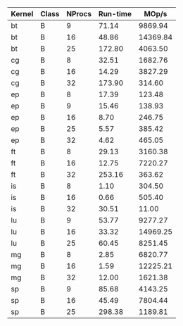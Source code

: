 |    Kernel | Class | NProcs |        Run-time |        MOp/s     |
|-----------|-------|--------|-----------------|------------------|
|        bt |     B |      9 |           71.14 |          9869.94 |
|        bt |     B |     16 |           48.86 |         14369.84 |
|        bt |     B |     25 |          172.80 |          4063.50 |
|        cg |     B |      8 |           32.51 |          1682.76 |
|        cg |     B |     16 |           14.29 |          3827.29 |
|        cg |     B |     32 |          173.90 |           314.60 |
|        ep |     B |      8 |           17.39 |           123.48 |
|        ep |     B |      9 |           15.46 |           138.93 |
|        ep |     B |     16 |            8.70 |           246.75 |
|        ep |     B |     25 |            5.57 |           385.42 |
|        ep |     B |     32 |            4.62 |           465.05 |
|        ft |     B |      8 |           29.13 |          3160.38 |
|        ft |     B |     16 |           12.75 |          7220.27 |
|        ft |     B |     32 |          253.16 |           363.62 |
|        is |     B |      8 |            1.10 |           304.50 |
|        is |     B |     16 |            0.66 |           505.40 |
|        is |     B |     32 |           30.51 |            11.00 |
|        lu |     B |      9 |           53.77 |          9277.27 |
|        lu |     B |     16 |           33.32 |         14969.25 |
|        lu |     B |     25 |           60.45 |          8251.45 |
|        mg |     B |      8 |            2.85 |          6820.77 |
|        mg |     B |     16 |            1.59 |         12225.21 |
|        mg |     B |     32 |           12.00 |          1621.38 |
|        sp |     B |      9 |           85.68 |          4143.25 |
|        sp |     B |     16 |           45.49 |          7804.44 |
|        sp |     B |     25 |          298.38 |          1189.81 |
